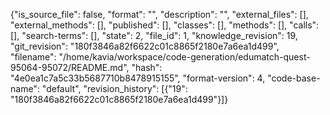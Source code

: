 {"is_source_file": false, "format": "", "description": "", "external_files": [], "external_methods": [], "published": [], "classes": [], "methods": [], "calls": [], "search-terms": [], "state": 2, "file_id": 1, "knowledge_revision": 19, "git_revision": "180f3846a82f6622c01c8865f2180e7a6ea1d499", "filename": "/home/kavia/workspace/code-generation/edumatch-quest-95064-95072/README.md", "hash": "4e0ea1c7a5c33b5687710b8478915155", "format-version": 4, "code-base-name": "default", "revision_history": [{"19": "180f3846a82f6622c01c8865f2180e7a6ea1d499"}]}